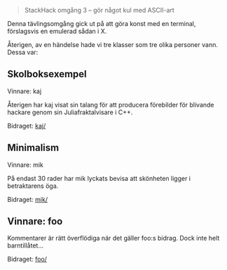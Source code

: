 <!-- 
.. title: StackHack - ASCII-art
.. slug: ascii-art
.. description:
-->

> StackHack omgång 3 – gör något kul med ASCII-art

Denna tävlingsomgång gick ut på att göra konst med en terminal, förslagsvis en emulerad sådan i X.

Återigen, av en händelse hade vi tre klasser som tre olika personer vann. Dessa var:

## Skolboksexempel
Vinnare: kaj

Återigen har kaj visat sin talang för att producera förebilder för blivande hackare genom sin Juliafraktalvisare i C++.

Bidraget: [kaj/](kaj/)

## Minimalism
Vinnare: mik

På endast 30 rader har mik lyckats bevisa att skönheten ligger i betraktarens öga.

Bidraget: [mik/](mik/)

## Vinnare: foo
Kommentarer är rätt överflödiga när det gäller foo:s bidrag. Dock inte helt barntillåtet...

Bidraget: [foo/](foo/)
